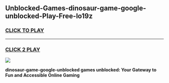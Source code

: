 
## Unblocked-Games-dinosaur-game-google-unblocked-Play-Free-lo19z
<h3>
<a href="https://premium76.site?title=dinosaur-game-google-unblocked&ref=18A1">CLICK TO PLAY</a></h3>
<hr>

<h3>
<a href="https://premium76.site?title=dinosaur-game-google-unblocked&ref=18A1">CLICK 2 PLAY</a>
  
</h3>

<a href="https://premium76.site?title=dinosaur-game-google-unblocked&ref=18A1"><img src="https://clearcache.store/games.png"></a>


**dinosaur-game-google-unblocked games unblocked: Your Gateway to Fun and Accessible Online Gaming**
